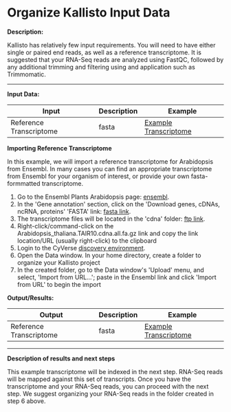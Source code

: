 # Organize Kallisto Input Data

**Description:**

Kallisto has relatively few input requirements. You will need to have
either single or paired end reads, as well as a reference transcriptome.
It is suggested that your RNA-Seq reads are analyzed using FastQC, followed by
any additional trimming and filtering using and application such as Trimmomatic.

------------------------------------------------------------------------

**Input Data:**

| Input | Description | Example |
|---|---|---|
| Reference Transcriptome | fasta | [Example Transcriptome](http://datacommons.cyverse.org/browse/iplant/home/shared/cyverse_training/tutorials/kallisto/01_input_transcriptome) |

**Importing Reference Transcriptome**

In this example, we will import a reference transcriptome for
Arabidopsis from Ensembl. In many cases you can find an appropriate
transcriptome from Ensembl for your organism of interest, or provide
your own fasta-formmatted transcriptome.

 1.  Go to the Ensembl Plants Arabidopsis page: [ensembl](http://plants.ensembl.org/Arabidopsis_thaliana/Info/Index).
 2.  In the 'Gene annotation' section, click on the 'Download genes,
     cDNAs, ncRNA, proteins' 'FASTA' link: [fasta link](ftp://ftp.ensemblgenomes.org/pub/plants/release-36/fasta/arabidopsis_thaliana/).
 3.  The transcriptome files will be located in the 'cdna' folder: [ftp link](ftp://ftp.ensemblgenomes.org/pub/plants/release-36/fasta/arabidopsis_thaliana/cdna/).
 4.  Right-click/command-click on the
     Arabidopsis_thaliana.TAIR10.cdna.all.fa.gz link and copy the link
     location/URL (usually right-click) to the clipboard
 5.  Login to the CyVerse [discovery environment](https://de.cyverse.org/de/).
 6.  Open the Data window. In your home directory, create a folder to
     organize your Kallisto project
 7.  In the created folder, go to the Data window's 'Upload' menu, and
     select, 'Import from URL...'; paste in the Ensembl link and click
     'Import from URL' to begin the import

**Output/Results:**

| Output | Description | Example |
|---|---|---|
| Reference Transcriptome | fasta | [Example Transcriptome](http://datacommons.cyverse.org/browse/iplant/home/shared/cyverse_training/tutorials/kallisto/01_input_transcriptome) |

------------------------------------------------------------------------

**Description of results and next steps**

This example transcriptome will be indexed in the next step. RNA-Seq
reads will be mapped against this set of transcripts. Once you have the
transcriptome and your RNA-Seq reads, you can proceed with the next
step. We suggest organizing your RNA-Seq reads in the folder created in
step 6 above.